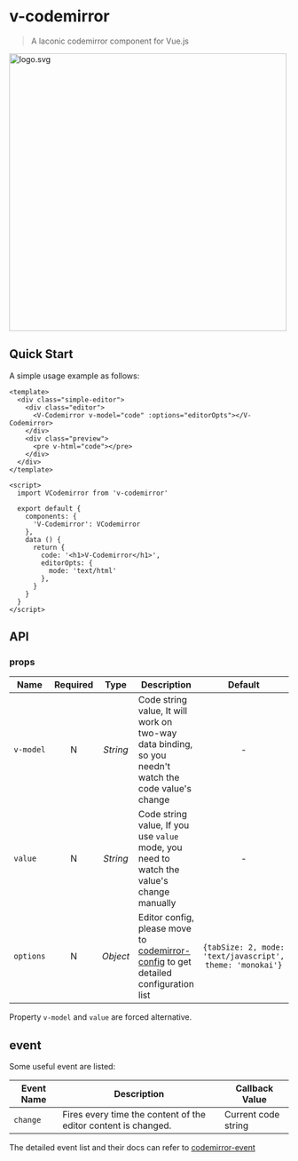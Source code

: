 # v-codemirror
> A laconic codemirror component for Vue.js

<img alt="logo.svg" width="500" src="https://cdn.rawgit.com/ulivz/v-codemirror/master/media/logo.svg">

## Quick Start

A simple usage example as follows:

```vue
<template>
  <div class="simple-editor">
    <div class="editor">
      <V-Codemirror v-model="code" :options="editorOpts"></V-Codemirror>
    </div>
    <div class="preview">
      <pre v-html="code"></pre>
    </div>
  </div>
</template>

<script>
  import VCodemirror from 'v-codemirror'

  export default {
    components: {
      'V-Codemirror': VCodemirror
    },
    data () {
      return {
        code: '<h1>V-Codemirror</h1>',
        editorOpts: {
          mode: 'text/html'
        },
      }
    }
  }
</script>
```

## API

### props

Name|Required|Type|Description|Default
---|:---:|:---:|---|:---:
`v-model`|N|_String_| Code string value, It will work on two-way data binding, so you needn't watch the code value's change |-
`value`|N|_String_| Code string value, If you use `value` mode, you need to watch the value's change manually |-
`options`|N|_Object_| Editor config, please move to [codemirror-config](http://codemirror.net/doc/manual.html#config) to get detailed configuration list | `{tabSize: 2, mode: 'text/javascript', theme: 'monokai'}`

Property `v-model` and `value` are forced alternative.

## event

Some useful event are listed:

Event Name| Description | Callback Value
---|---|---
`change` | Fires every time the content of the editor content is changed. | Current code string

The detailed event list and their docs can refer to [codemirror-event](http://codemirror.net/doc/manual.html#events)

